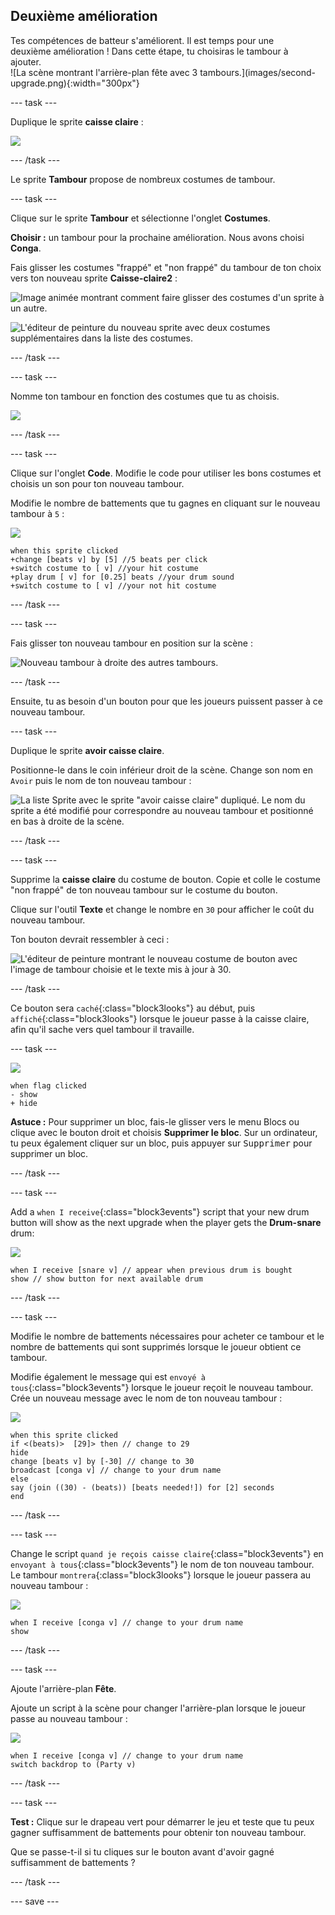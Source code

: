 ## Deuxième amélioration

<div style="display: flex; flex-wrap: wrap">
<div style="flex-basis: 200px; flex-grow: 1; margin-right: 15px;">
Tes compétences de batteur s'améliorent. Il est temps pour une deuxième amélioration ! Dans cette étape, tu choisiras le tambour à ajouter.
</div>
<div>
![La scène montrant l'arrière-plan fête avec 3 tambours.](images/second-upgrade.png){:width="300px"}
</div>
</div>

--- task ---

Duplique le sprite **caisse claire** :

![](images/duplicate-snare-drum.png)

--- /task ---

Le sprite **Tambour** propose de nombreux costumes de tambour.

--- task ---

Clique sur le sprite **Tambour** et sélectionne l'onglet **Costumes**.

**Choisir :** un tambour pour la prochaine amélioration. Nous avons choisi **Conga**.

Fais glisser les costumes "frappé" et "non frappé" du tambour de ton choix vers ton nouveau sprite **Caisse-claire2** :

![Image animée montrant comment faire glisser des costumes d'un sprite à un autre.](images/drag-costumes.gif)

![L'éditeur de peinture du nouveau sprite avec deux costumes supplémentaires dans la liste des costumes.](images/drum-3-costumes.png)

--- /task ---

--- task ---

Nomme ton tambour en fonction des costumes que tu as choisis.

![](images/drum-3-named.png)

--- /task ---

--- task ---

Clique sur l'onglet **Code**. Modifie le code pour utiliser les bons costumes et choisis un son pour ton nouveau tambour.

Modifie le nombre de battements que tu gagnes en cliquant sur le nouveau tambour à `5` :

![](images/drum-3-icon.png)

```blocks3
when this sprite clicked
+change [beats v] by [5] //5 beats per click
+switch costume to [ v] //your hit costume
+play drum [ v] for [0.25] beats //your drum sound
+switch costume to [ v] //your not hit costume
```

--- /task ---

--- task ---

Fais glisser ton nouveau tambour en position sur la scène :

![Nouveau tambour à droite des autres tambours.](images/drum-3-positioned.png)

--- /task ---

Ensuite, tu as besoin d'un bouton pour que les joueurs puissent passer à ce nouveau tambour.

--- task ---

Duplique le sprite **avoir caisse claire**.

Positionne-le dans le coin inférieur droit de la scène. Change son nom en `Avoir` puis le nom de ton nouveau tambour :

![La liste Sprite avec le sprite "avoir caisse claire" dupliqué. Le nom du sprite a été modifié pour correspondre au nouveau tambour et positionné en bas à droite de la scène.](images/get-drum-3.png)

--- /task ---

--- task ---

Supprime la **caisse claire** du costume de bouton. Copie et colle le costume "non frappé" de ton nouveau tambour sur le costume du bouton.

Clique sur l'outil **Texte** et change le nombre en `30` pour afficher le coût du nouveau tambour.

Ton bouton devrait ressembler à ceci :

![L'éditeur de peinture montrant le nouveau costume de bouton avec l'image de tambour choisie et le texte mis à jour à 30.](images/get-drum-copy.png)

--- /task ---


Ce bouton sera `caché`{:class="block3looks"} au début, puis `affiché`{:class="block3looks"} lorsque le joueur passe à la caisse claire, afin qu'il sache vers quel tambour il travaille.

--- task ---

![](images/get-drum-3-icon.png)

```blocks3
when flag clicked
- show
+ hide
```

**Astuce :** Pour supprimer un bloc, fais-le glisser vers le menu Blocs ou clique avec le bouton droit et choisis **Supprimer le bloc**. Sur un ordinateur, tu peux également cliquer sur un bloc, puis appuyer sur <kbd>Supprimer</kbd> pour supprimer un bloc.

--- /task ---

--- task ---

Add a `when I receive`{:class="block3events"} script that your new drum button will show as the next upgrade when the player gets the **Drum-snare** drum:

![](images/get-drum-3-icon.png)

```blocks3
when I receive [snare v] // appear when previous drum is bought
show // show button for next available drum
```

--- /task ---

--- task ---

Modifie le nombre de battements nécessaires pour acheter ce tambour et le nombre de battements qui sont supprimés lorsque le joueur obtient ce tambour.

Modifie également le message qui est `envoyé à tous`{:class="block3events"} lorsque le joueur reçoit le nouveau tambour. Crée un nouveau message avec le nom de ton nouveau tambour :

![](images/get-drum-3-icon.png)

```blocks3
when this sprite clicked
if <(beats)>  [29]> then // change to 29
hide
change [beats v] by [-30] // change to 30
broadcast [conga v] // change to your drum name
else
say (join ((30) - (beats)) [beats needed!]) for [2] seconds
end
```

--- /task ---

--- task ---

Change le script `quand je reçois caisse claire`{:class="block3events"} en `envoyant à tous`{:class="block3events"} le nom de ton nouveau tambour. Le tambour `montrera`{:class="block3looks"} lorsque le joueur passera au nouveau tambour :

![](images/drum-3-icon.png)

```blocks3
when I receive [conga v] // change to your drum name
show
```

--- /task ---

--- task ---

Ajoute l'arrière-plan **Fête**.

Ajoute un script à la scène pour changer l'arrière-plan lorsque le joueur passe au nouveau tambour :

![](images/stage-icon.png)

```blocks3
when I receive [conga v] // change to your drum name
switch backdrop to (Party v)
```

--- /task ---

--- task ---

**Test :** Clique sur le drapeau vert pour démarrer le jeu et teste que tu peux gagner suffisamment de battements pour obtenir ton nouveau tambour.

Que se passe-t-il si tu cliques sur le bouton avant d'avoir gagné suffisamment de battements ?

--- /task ---

--- save ---
